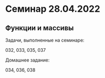 # Семинар 28.04.2022
## Функции и массивы
Задачи, выполненные на семинаре:

032, 033, 035, 037

Домашнее задание:

034, 036, 038